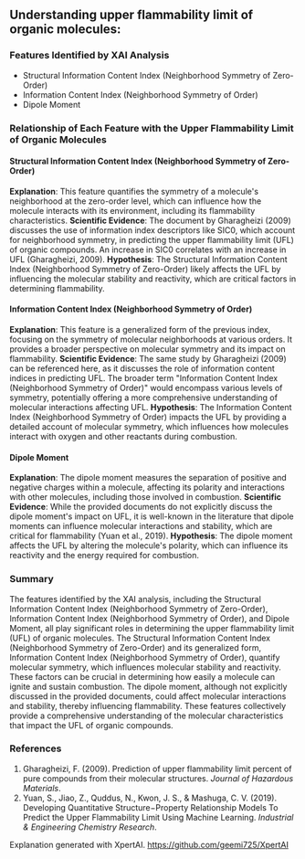 ## Understanding upper flammability limit of organic molecules:
### Features Identified by XAI Analysis
- Structural Information Content Index (Neighborhood Symmetry of Zero-Order)
- Information Content Index (Neighborhood Symmetry of Order)
- Dipole Moment

### Relationship of Each Feature with the Upper Flammability Limit of Organic Molecules

#### Structural Information Content Index (Neighborhood Symmetry of Zero-Order)
**Explanation**: This feature quantifies the symmetry of a molecule's neighborhood at the zero-order level, which can influence how the molecule interacts with its environment, including its flammability characteristics.
**Scientific Evidence**: The document by Gharagheizi (2009) discusses the use of information index descriptors like SIC0, which account for neighborhood symmetry, in predicting the upper flammability limit (UFL) of organic compounds. An increase in SIC0 correlates with an increase in UFL (Gharagheizi, 2009).
**Hypothesis**: The Structural Information Content Index (Neighborhood Symmetry of Zero-Order) likely affects the UFL by influencing the molecular stability and reactivity, which are critical factors in determining flammability.

#### Information Content Index (Neighborhood Symmetry of Order)
**Explanation**: This feature is a generalized form of the previous index, focusing on the symmetry of molecular neighborhoods at various orders. It provides a broader perspective on molecular symmetry and its impact on flammability.
**Scientific Evidence**: The same study by Gharagheizi (2009) can be referenced here, as it discusses the role of information content indices in predicting UFL. The broader term "Information Content Index (Neighborhood Symmetry of Order)" would encompass various levels of symmetry, potentially offering a more comprehensive understanding of molecular interactions affecting UFL.
**Hypothesis**: The Information Content Index (Neighborhood Symmetry of Order) impacts the UFL by providing a detailed account of molecular symmetry, which influences how molecules interact with oxygen and other reactants during combustion.

#### Dipole Moment
**Explanation**: The dipole moment measures the separation of positive and negative charges within a molecule, affecting its polarity and interactions with other molecules, including those involved in combustion.
**Scientific Evidence**: While the provided documents do not explicitly discuss the dipole moment's impact on UFL, it is well-known in the literature that dipole moments can influence molecular interactions and stability, which are critical for flammability (Yuan et al., 2019).
**Hypothesis**: The dipole moment affects the UFL by altering the molecule's polarity, which can influence its reactivity and the energy required for combustion.

### Summary
The features identified by the XAI analysis, including the Structural Information Content Index (Neighborhood Symmetry of Zero-Order), Information Content Index (Neighborhood Symmetry of Order), and Dipole Moment, all play significant roles in determining the upper flammability limit (UFL) of organic molecules. The Structural Information Content Index (Neighborhood Symmetry of Zero-Order) and its generalized form, Information Content Index (Neighborhood Symmetry of Order), quantify molecular symmetry, which influences molecular stability and reactivity. These factors can be crucial in determining how easily a molecule can ignite and sustain combustion. The dipole moment, although not explicitly discussed in the provided documents, could affect molecular interactions and stability, thereby influencing flammability. These features collectively provide a comprehensive understanding of the molecular characteristics that impact the UFL of organic compounds.

### References
1. Gharagheizi, F. (2009). Prediction of upper flammability limit percent of pure compounds from their molecular structures. *Journal of Hazardous Materials*.
2. Yuan, S., Jiao, Z., Quddus, N., Kwon, J. S., & Mashuga, C. V. (2019). Developing Quantitative Structure−Property Relationship Models To Predict the Upper Flammability Limit Using Machine Learning. *Industrial & Engineering Chemistry Research*.

Explanation generated with XpertAI. https://github.com/geemi725/XpertAI